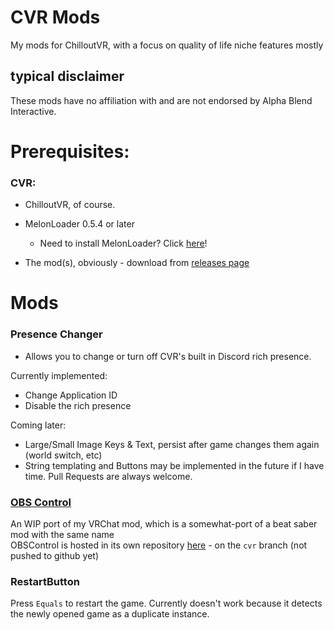 ﻿# CVR Mods

My mods for ChilloutVR, with a focus on quality of life niche features mostly

## typical disclaimer
These mods have no affiliation with and are not endorsed by Alpha Blend Interactive.


# Prerequisites:
### CVR:
- ChilloutVR, of course.
- MelonLoader 0.5.4 or later
  - Need to install MelonLoader? Click [here](https://melonwiki.xyz/)!

- The mod(s), obviously - download from [releases page](https://github.com/Aniiiiiimal/CVRMods/releases)

# Mods

### Presence Changer
- Allows you to change or turn off CVR's built in Discord rich presence.

Currently implemented:
- Change Application ID
- Disable the rich presence

Coming later:
- Large/Small Image Keys & Text, persist after game changes them again (world switch, etc)
- String templating and Buttons may be implemented in the future if I have time. Pull Requests are always welcome. 

### [OBS Control](https://github.com/aniiiiiimal/obscontrol)
An WIP port of my VRChat mod, which is a somewhat-port of a beat saber mod with the same name\
OBSControl is hosted in its own repository [here](https://github.com/aniiiiiimal/obscontrol) - on the `cvr` branch (not pushed to github yet)

### RestartButton
Press `Equals` to restart the game. Currently doesn't work because it detects the newly opened game as a duplicate instance.